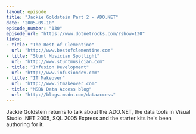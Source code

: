 ```yaml
---
layout: episode
title: "Jackie Goldstein Part 2 - ADO.NET"
date: "2005-09-10"
episode_number: "130"
episode_url: "https://www.dotnetrocks.com/?show=130"
links:
- title: "The Best of Clementine"
  url: "http://www.bestofclementine.com"
- title: "Stunt Musician Spotlight"
  url: "http://www.stuntmusician.com"
- title: "Infusion Development"
  url: "http://www.infusiondev.com"
- title: "IT Makeover"
  url: "http://www.itmakeover.com"
- title: "MSDN Data Access blog"
  url: "http://blogs.msdn.com/dataaccess"
---
```


Jackie Goldstein returns to talk about the ADO.NET, the data tools in Visual Studio .NET 2005, SQL 2005 Express and the starter kits he's been authoring for it.
